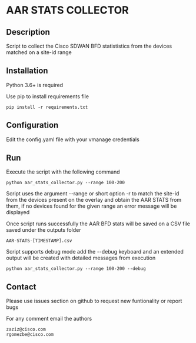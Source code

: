 # AAR STATS COLLECTOR

## Description

Script to collect the Cisco SDWAN BFD statististics from the devices matched on a site-id range

## Installation

Python 3.6+ is required

Use pip to install requirements file

    pip install -r requirements.txt

## Configuration

Edit the config.yaml file with your vmanage credentials

## Run

Execute the script with the following command

    python aar_stats_collector.py --range 100-200

Script uses the argument --range or short option -r to match the site-id from the devices present on the overlay and obtain the AAR STATS from them, if no devices found for the given range an error message will be displayed

Once script runs successfully the AAR BFD stats will be saved on a CSV file saved under the outputs folder

    AAR-STATS-[TIMESTAMP].csv

Script supports debug mode add the --debug keyboard and an extended output will be created with detailed messages from execution

    python aar_stats_collector.py --range 100-200 --debug

## Contact

Please use issues section on github to request new funtionality or report bugs

For any comment email the authors

    zaziz@cisco.com
    rgomezbe@cisco.com
